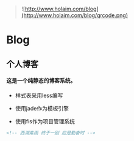 > ![http://www.holaim.com/blog](http://www.holaim.com/blog/qrcode.png)

# Blog

## 个人博客

#### 这是一个纯静态的博客系统。


* 样式表采用less编写

* 使用jade作为模板引擎

* 使用fis作为项目管理系统


```html
<!-- 西湖素雨 终于一别 应是勤奋时 -->
```